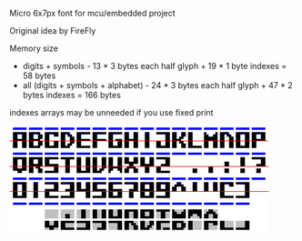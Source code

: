 Micro 6x7px font for mcu/embedded project

Original idea by FireFly

Memory size
- digits + symbols - 13 \* 3 bytes each half glyph + 19 \* 1 byte indexes = 58 bytes
- all (digits + symbols + alphabet) - 24 \* 3 bytes each half glyph + 47 \* 2 bytes indexes = 166 bytes

indexes arrays may be unneeded if you use fixed print

![](https://github.com/bga/bit-font/raw/master/media/bit-font.png)
